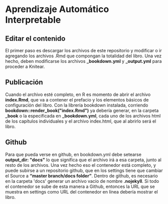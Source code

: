 # Aprendizaje Automático Interpretable
## Editar el contenido
El primer paso es descargar los archivos de este repositorio y modificar o ir agregando los archivos .Rmd que compongan la totalidad del libro. Una vez hecho, deben modificarse los archivos **\_bookdown.yml** y **\_output.yml** para proceder a Knitear.

## Publicación
Cuando el archivo esté completo, en R es momento de abrir el archivo **index.Rmd**, que va a contener el prefacio y los elementos básicos de configuración del libro. Con la librería bookdown instalada, corriendo **bookdown::render_book("index.Rmd")** ya debería generar, en la carpeta **\_book** o la especificada en **\_bookdown.yml**, cada uno de los archivos html de los capítulos individuales y el archivo index.html, que al abrirlo será el libro. 

## Github
Para que pueda verse en github, en bookdown.yml debe setearse **output_dir: "docs"** lo que significa que el archivo irá a esa carpeta, junto al resto de los archivos. Una vez hecho eso el contenedor está completo, y puede subirse a un repositorio github, que en los settings tiene que cambiar el Source a **“master branch/docs folder”**. Dentro de github, es necesario en la carpeta 'docs' generar un archivo vacío de nombre **.nojekyll**. Si todo el contenedor se sube de esta manera a Github, entonces la URL que se muestra en settings como URL del contenedor en línea debería mostrar el libro.
